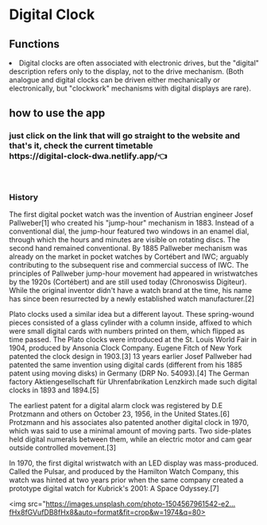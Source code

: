 <h1>Digital Clock</h1>
<h2>Functions</h2>
<p><li>Digital clocks are often associated with electronic drives, but the "digital" description refers only to the display, not to the drive mechanism. (Both analogue and digital clocks can be driven either mechanically or electronically, but "clockwork" mechanisms with digital displays are rare).<p>
  <h2>how to use the app</h2>
  <h3>
just click on the link that will go straight to the website and that's it, check the current timetable<br>
  https://digital-clock-dwa.netlify.app/👈</h3><br>
  <h3>History</h3>
  <p>The first digital pocket watch was the invention of Austrian engineer Josef Pallweber[1] who created his "jump-hour" mechanism in 1883. Instead of a conventional dial, the jump-hour featured two windows in an enamel dial, through which the hours and minutes are visible on rotating discs. The second hand remained conventional. By 1885 Pallweber mechanism was already on the market in pocket watches by Cortébert and IWC; arguably contributing to the subsequent rise and commercial success of IWC. The principles of Pallweber jump-hour movement had appeared in wristwatches by the 1920s (Cortébert) and are still used today (Chronoswiss Digiteur). While the original inventor didn't have a watch brand at the time, his name has since been resurrected by a newly established watch manufacturer.[2]

Plato clocks used a similar idea but a different layout. These spring-wound pieces consisted of a glass cylinder with a column inside, affixed to which were small digital cards with numbers printed on them, which flipped as time passed. The Plato clocks were introduced at the St. Louis World Fair in 1904, produced by Ansonia Clock Company. Eugene Fitch of New York patented the clock design in 1903.[3] 13 years earlier Josef Pallweber had patented the same invention using digital cards (different from his 1885 patent using moving disks) in Germany (DRP No. 54093).[4] The German factory Aktiengesellschaft für Uhrenfabrikation Lenzkirch made such digital clocks in 1893 and 1894.[5]

The earliest patent for a digital alarm clock was registered by D.E Protzmann and others on October 23, 1956, in the United States.[6] Protzmann and his associates also patented another digital clock in 1970, which was said to use a minimal amount of moving parts. Two side-plates held digital numerals between them, while an electric motor and cam gear outside controlled movement.[3]

In 1970, the first digital wristwatch with an LED display was mass-produced. Called the Pulsar, and produced by the Hamilton Watch Company, this watch was hinted at two years prior when the same company created a prototype digital watch for Kubrick's 2001: A Space Odyssey.[7]<p>
  <img src="https://images.unsplash.com/photo-1504567961542-e2…fHx8fGVufDB8fHx8&auto=format&fit=crop&w=1974&q=80>
